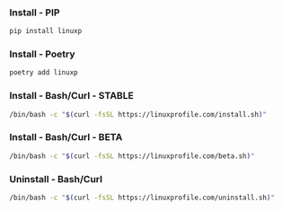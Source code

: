 ### Install - PIP

```bash
pip install linuxp
```

### Install - Poetry

```bash
poetry add linuxp
```

### Install - Bash/Curl - STABLE

```bash
/bin/bash -c "$(curl -fsSL https://linuxprofile.com/install.sh)"
```

### Install - Bash/Curl - BETA

```bash
/bin/bash -c "$(curl -fsSL https://linuxprofile.com/beta.sh)"
```

### Uninstall - Bash/Curl

```bash
/bin/bash -c "$(curl -fsSL https://linuxprofile.com/uninstall.sh)"
```